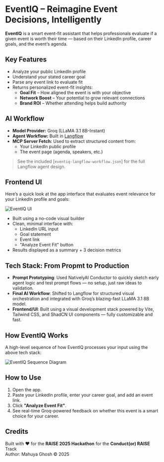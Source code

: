 # EventIQ – Reimagine Event Decisions, Intelligently

**EventIQ** is a smart event-fit assistant that helps professionals evaluate if a given event is worth their time — based on their LinkedIn profile, career goals, and the event’s agenda.


## Key Features

- Analyze your public LinkedIn profile
- Understand your stated career goal
- Parse any event link to evaluate fit
- Returns personalized event-fit insights: 
  - **Goal Fit** – How aligned the event is with your objective
  - **Network Boost** – Your potential to grow relevant connections
  - **Brand ROI** – Whether attending helps build authority


## AI Workflow

- **Model Provider:** Groq (LLaMA 3.1 8B-Instant)
- **Agent Workflow:** Built in [Langflow](https://github.com/langflow-ai/langflow)
- **MCP Server Fetch:** Used to extract structured content from:
  - Your LinkedIn public profile
  - The event page (agenda, speakers, etc.)

> See the included [`eventiq-langflow-workflow.json`] for the full Langflow agent design.


## Frontend UI

Here’s a quick look at the app interface that evaluates event relevance for your LinkedIn profile and goals:

![EventIQ UI](https://drive.google.com/uc?export=view&id=1llU0V3gwWx5u8GtaZrteBqIpK5TVeCAG)


- Built using a no-code visual builder 
- Clean, minimal interface with:
  - LinkedIn URL input
  - Goal statement
  - Event link
  - "Analyze Event Fit" button
- Results displayed as a summary + 3 decision metrics


## Tech Stack: From Propmt to Production

- **Prompt Prototyping**: Used NativelyAI Conductor to quickly sketch early agent logic and test prompt flows — no setup, just raw ideas to validation.
- **Final AI Workflow**: Shifted to Langflow for structured visual orchestration and integrated with Groq’s blazing-fast LLaMA 3.1 8B model.
- **Frontend/UI**: Built using a visual development stack powered by Vite, Tailwind CSS, and ShadCN UI components — fully customizable and fast.


## How EventIQ Works

A high-level sequence of how EventIQ processes your input using the above tech stack:

![EventIQ Sequence Diagram](https://drive.google.com/uc?export=view&id=10kg3MYzV7Lo2s6AYR09-oT1-bGXQoNTU)



## How to Use

1. Open the app.
2. Paste your LinkedIn profile, enter your career goal, and add an event link.
3. Click **"Analyze Event Fit"**.
4. See real-time Groq-powered feedback on whether this event is a smart choice for your career.


## Credits

Built with ❤️ for the **RAISE 2025 Hackathon** for the **Conduct(or) RAISE** Track  
Author: Mahuya Ghosh © 2025
